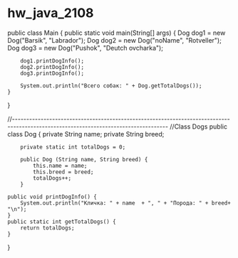 # hw_java_2108
public class Main {
    public static void main(String[] args) {
        Dog dog1 = new Dog("Barsik", "Labrador");
        Dog dog2 = new Dog("noName", "Rotveller");
        Dog dog3 = new Dog("Pushok", "Deutch ovcharka");

        dog1.printDogInfo();
        dog2.printDogInfo();
        dog3.printDogInfo();

        System.out.println("Всего собак: " + Dog.getTotalDogs());
    }
}

//------------------------------------------------------------------------------------------------------------------------------------
//Class Dogs
public class Dog {
        private  String name;
        private  String breed;

        private static int totalDogs = 0;

        public Dog (String name, String breed) {
            this.name = name;
            this.breed = breed;
            totalDogs++;
        }

    public void printDogInfo() {
        System.out.println("Кличка: " + name  + ", " + "Порода: " + breed+ "\n");
    }
    public static int getTotalDogs() {
        return totalDogs;
    }
}
